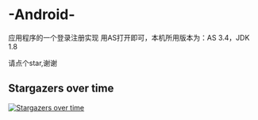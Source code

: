 # -Android-
应用程序的一个登录注册实现
用AS打开即可，本机所用版本为：AS 3.4，JDK 1.8

请点个star,谢谢

## Stargazers over time

[![Stargazers over time](https://ximury/-Android-/read.svg)](https://ximury/-Android-/read)
